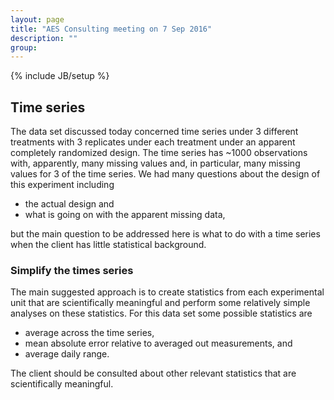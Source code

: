 ```yaml
---
layout: page
title: "AES Consulting meeting on 7 Sep 2016"
description: ""
group: 
---
```

{% include JB/setup %}

## Time series

The data set discussed today concerned time series under 3 different treatments with 3 replicates under each treatment under an apparent completely randomized design.
The time series has ~1000 observations with, apparently, many missing values and, in particular, many missing values for 3 of the time series. 
We had many questions about the design of this experiment including 

- the actual design and
- what is going on with the apparent missing data,

but the main question to be addressed here is what to do with a time series when the client has little statistical background.

### Simplify the times series

The main suggested approach is to create statistics from each experimental unit that are scientifically meaningful and perform some relatively simple analyses on these statistics.
For this data set some possible statistics are 

- average across the time series,
- mean absolute error relative to averaged out measurements, and
- average daily range.

The client should be consulted about other relevant statistics that are scientifically meaningful. 
